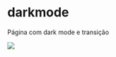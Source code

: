 # darkmode
Página com dark mode e transição

<img src="https://cdn.discordapp.com/attachments/861759647370313768/893327168099213402/ezgif.com-gif-maker_3.gif">
